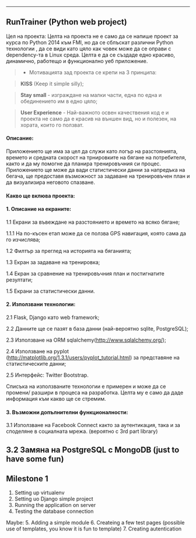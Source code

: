 
----------

RunTrainer (Python web project)
---------

Цел на проекта: Целта на проекта не е само да се напише проект за курса по Python 2014 към FMI, но да се сблъскат различни Python технологии , да се види като цяло как човек може да се оправи с dependency-та в Linux среда. Целта е да се създаде едно красиво, динамично, работещо и функционално уеб приложение.


> * Мотивацията зад проекта се крепи на 3 принципа:

> **KISS** (Keep it simple silly);

> **Stay small** - изграждане на малки части, една по една и oбединението им в едно цяло;

> **User Experience** - Най-важното освен качествения код е и проекта не само да е красив на външен вид, но и полезен, на хората, които го ползват.


#### <i class="icon-file"></i>Описание: 
Приложението ще има за цел да служи като логър на разстоянията, времето и средната скорост на трнировките на бягане на потребителя, както и да му помогне да планира тренировъчния си процес. Приложението ще може да вади статистически данни за напредъка на бегача, ще предоставя възможност за задаване на тренировъчен план и да визуализира неговото спазване.


#### <i class="icon-file"></i>Какво ще вклюва проекта:
#### <i class="icon-file"></i>1. Описание на екраните:

1.1 Екрани за въвеждане на разстоянието и времето на всяко бягане;

1.1.1 На по-късен етап може да се ползва GPS навигация, която сама да го изчислява;

1.2 Филтър за преглед на историята на бяганията;

1.3 Екран за задаване на тренировка;

1.4 Екран за сравнение на тренировъчния план и постигнатите резултати;

1.5 Екрани за статистически данни.

#### <i class="icon-file"></i>2. Използвани технологии:
2.1 Flask, Django като web framework;

2.2 Данните ще се пазят в база данни (най-вероятно sqlite, PostgreSQL);

2.3 Използване на ORM sqlalchemy(http://www.sqlalchemy.org/);

2.4 Използване на pyplot (http://matplotlib.org/1.3.1/users/pyplot_tutorial.html) за представяне на статистическите данни;

2.5 Интерфейс: Twitter Bootstrap.

Списъка на използваните технологии е примерен и може да се промени/ разшири в процеса на разработка. Целта му е само да даде информация към какво ще се стремим.

#### <i class="icon-file"></i>3. Възможни допълнителни функционалности:
 3.1 Използване на Facebook Connect  както за аутентикация, така и за споделяне в социалната мрежа. (вероятно с 3rd part library)
 
3.2 Замяна на PostgreSQL с MongoDB (just to have some fun)
----------

Milestone 1
---------
1. Setting up virtualenv
2. Setting uo Django simple project
3. Running the application on server
4. Testing the database connection

Maybe:
5. Adding a simple module
6. Createing a few test pages (possible use of templates, you know it is fun to template)
7. Creating autentication
